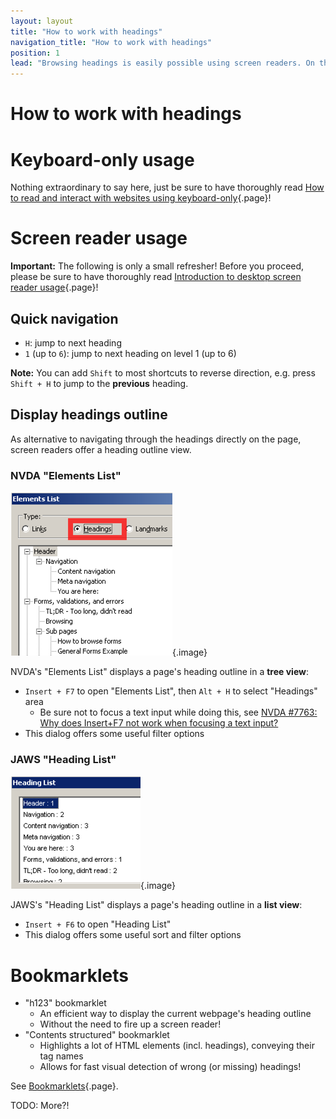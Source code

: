 ```yaml
---
layout: layout
title: "How to work with headings"
navigation_title: "How to work with headings"
position: 1
lead: "Browsing headings is easily possible using screen readers. On the other hand, keyboard-only doesn't offer any specific interaction."
---
```


# How to work with headings

# Keyboard-only usage

Nothing extraordinary to say here, just be sure to have thoroughly read [How to read and interact with websites using keyboard-only](/knowledge/keyboard-only/browsing-websites){.page}!

# Screen reader usage

**Important:** The following is only a small refresher! Before you proceed, please be sure to have thoroughly read [Introduction to desktop screen reader usage](/knowledge/desktop-screen-readers){.page}!

## Quick navigation

- `H`: jump to next heading
- `1` (up to `6`): jump to next heading on level 1 (up to 6)

**Note:** You can add `Shift` to most shortcuts to reverse direction, e.g. press `Shift + H` to jump to the **previous** heading.

## Display headings outline

As alternative to navigating through the headings directly on the page, screen readers offer a heading outline view.

### NVDA "Elements List"

![NVDA's "Elements List" dialog](_media/nvdas-elements-list-dialog.png){.image}

NVDA's "Elements List" displays a page's heading outline in a **tree view**:

- `Insert + F7` to open "Elements List", then `Alt + H` to select "Headings" area
    - Be sure not to focus a text input while doing this, see [NVDA #7763: Why does Insert+F7 not work when focusing a text input?](https://github.com/nvaccess/nvda/issues/7763)
- This dialog offers some useful filter options

### JAWS "Heading List"

![JAWS "Heading List" dialog](_media/jaws-heading-list-dialog.png){.image}

JAWS's "Heading List" displays a page's heading outline in a **list view**:

- `Insert + F6` to open "Heading List"
- This dialog offers some useful sort and filter options

# Bookmarklets

- "h123" bookmarklet
    - An efficient way to display the current webpage's heading outline
    - Without the need to fire up a screen reader!
- "Contents structured" bookmarklet
    - Highlights a lot of HTML elements (incl. headings), conveying their tag names
    - Allows for fast visual detection of wrong (or missing) headings!

See [Bookmarklets](/setup/browsers/bookmarklets){.page}.

TODO: More?!